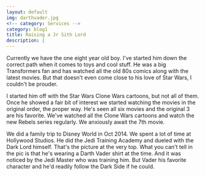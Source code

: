 ```yaml
---
layout: default
img: darthvader.jpg
<!-- category: Services -->
category: blog1
title: Raising a Jr Sith Lord
description: |
---
```

Currently we have the one eight year old boy. I've started him down the correct path when it comes to toys and cool stuff. He was a big Transformers fan and has watched all the old 80s comics along with the latest movies. But that doesn't even come close to his love of Star Wars, I couldn't be prouder.

I started him off with the Star Wars Clone Wars cartoons, but not all of them. Once he showed a fair bit of interest we started watching the movies in the original order, the proper way. He's seen all six movies and the original 3 are his favorite. We've watched all the Clone Wars cartoons and watch the new Rebels series regularly. We anxiously await the 7th movie.

We did a family trip to Disney World in Oct 2014. We spent a lot of time at Hollywood Studios. He did the Jedi Training Academy and dueled with the Dark Lord himself. That's the picture at the very top. What you can't tell in the pic is that he's wearing a Darth Vader shirt at the time. And it was noticed by the Jedi Master who was training him. But Vader his favorite character and he'd readily follow the Dark Side if he could.